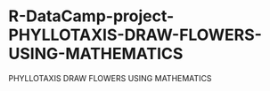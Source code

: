 # R-DataCamp-project-PHYLLOTAXIS-DRAW-FLOWERS-USING-MATHEMATICS
PHYLLOTAXIS DRAW FLOWERS USING MATHEMATICS
